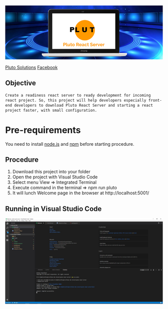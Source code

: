 ![](images/cover-pluto-react-server-center-background.png)

[Pluto Solutions](http://www.plutosols.com)
[Facebook](https://www.facebook.com/plutosols/)

## Objective
```
Create a readiness react server to ready development for incoming react project. So, this project will help developers especially front-end developers to download Pluto React Server and starting a react project faster, with small configuration.
```

# Pre-requirements
You need to install [node.js](https://nodejs.org/en/) and [npm](https://www.npmjs.com/) before starting procedure.

## Procedure
1. Download this project into your folder
2. Open the project with Visual Studio Code
3. Select menu View => Integrated Terminal
4. Execute command in the terminal => npm run pluto
5. It will lunch Welcome page in the browser at http://localhost:5001/

## Running in Visual Studio Code
![Visual Studio Code](images/visual-studio.JPG)